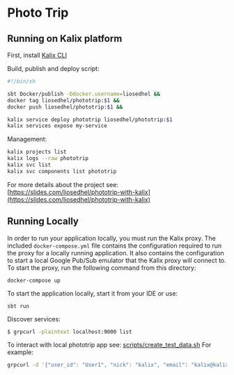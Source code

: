 # Photo Trip

## Running on Kalix platform

First, install [Kalix CLI](https://docs.kalix.io/kalix/install-kalix.html)

Build, publish and deploy script:
```bash
#!/bin/sh

sbt Docker/publish -Ddocker.username=liosedhel &&
docker tag liosedhel/phototrip:$1 &&
docker push liosedhel/phototrip:$1 &&

kalix service deploy phototrip liosedhel/phototrip:$1
kalix services expose my-service
```

Management:
```bash
kalix projects list
kalix logs --raw phototrip
kalix svc list
kalix svc components list phototrip
```

For more details about the project see: [https://slides.com/liosedhel/phototrip-with-kalix](https://slides.com/liosedhel/phototrip-with-kalix)

## Running Locally

In order to run your application locally, you must run the Kalix proxy. The included `docker-compose.yml` file contains the configuration required to run the proxy for a locally running application.
It also contains the configuration to start a local Google Pub/Sub emulator that the Kalix proxy will connect to.
To start the proxy, run the following command from this directory:

```
docker-compose up
```

To start the application locally, start it from your IDE or use:

```
sbt run
```

Discover services:
```bash
$ grpcurl -plaintext localhost:9000 list
```

To interact with local phototrip app see: [scripts/create_test_data.sh](scripts/create_test_data.sh)
For example:
```bash
grpcurl -d '{"user_id": "User1", "nick": "kalix", "email": "kalix@kalix.com"}' -plaintext localhost:$PORT com.virtuslab.phototrip.user.api.UserService/Create
```

